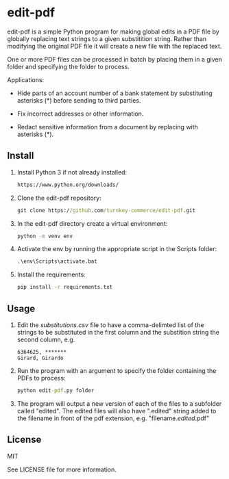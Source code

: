 # edit-pdf

edit-pdf is a simple Python program for making global edits in a PDF file by globally replacing text strings to a given substitition string. Rather than modifying the original PDF file it will create a new file with the replaced text.

One or more PDF files can be processed in batch by placing them in a given folder and specifying the folder to process.

Applications:

* Hide parts of an account number of a bank statement by substituting asterisks (*) before sending to third parties.

* Fix incorrect addresses or other information.

* Redact sensitive information from a document by replacing with asterisks (*).

## Install

 1. Install Python 3 if not already installed:

    ```cmd
    https://www.python.org/downloads/
    ```

 2. Clone the edit-pdf repository:

    ```cmd
    git clone https://github.com/turnkey-commerce/edit-pdf.git
    ```

 3. In the edit-pdf directory create a virtual environment:

    ```cmd
    python -m venv env
    ```

 4. Activate the env by running the appropriate script in the Scripts folder:

    ```cmd
    .\env\Scripts\activate.bat
    ```

 5. Install the requirements:

    ```cmd
    pip install -r requirements.txt
    ```

## Usage

 1. Edit the *substitutions.csv* file to have a comma-delimted list of the strings to be substituted in the first column and the substition string the second column, e.g.

    ```text
    6364625, *******
    Girard, Girardo
    ```

 2. Run the program with an argument to specify the folder containing the PDFs to process:

    ```cmd
    python edit-pdf.py folder
    ```

 3. The program will output a new version of each of the files to a subfolder called "edited". The edited files will also have ".edited" string added to the filename in front of the pdf extension, e.g. "filename.*edited*.pdf"

## License

MIT

See LICENSE file for more information.
